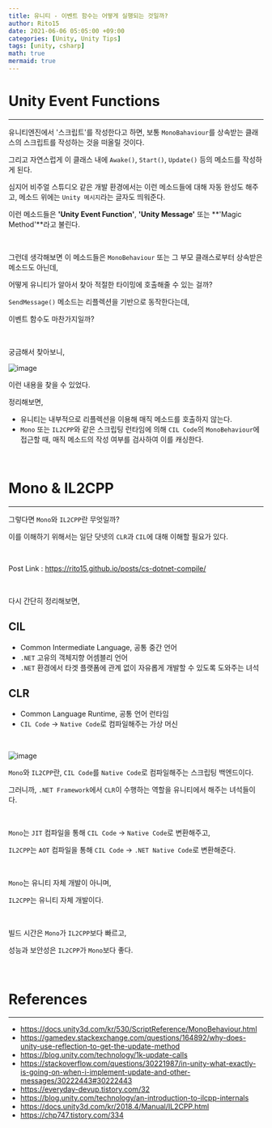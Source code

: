 ```yaml
---
title: 유니티 - 이벤트 함수는 어떻게 실행되는 것일까?
author: Rito15
date: 2021-06-06 05:05:00 +09:00
categories: [Unity, Unity Tips]
tags: [unity, csharp]
math: true
mermaid: true
---
```


# Unity Event Functions
---

유니티엔진에서 '스크립트'를 작성한다고 하면, 보통 `MonoBahaviour`를 상속받는 클래스의 스크립트를 작성하는 것을 떠올릴 것이다.

그리고 자연스럽게 이 클래스 내에 `Awake()`, `Start()`, `Update()` 등의 메소드를 작성하게 된다.

심지어 비주얼 스튜디오 같은 개발 환경에서는 이런 메소드들에 대해 자동 완성도 해주고, 메소드 위에는 `Unity 메시지`라는 글자도 띄워준다.

이런 메소드들은 **'Unity Event Function'**, **'Unity Message'** 또는 **'Magic Method'**라고 불린다.

<br>

그런데 생각해보면 이 메소드들은 `MonoBehaviour` 또는 그 부모 클래스로부터 상속받은 메소드도 아닌데,

어떻게 유니티가 알아서 찾아 적절한 타이밍에 호출해줄 수 있는 걸까?

`SendMessage()` 메소드는 리플렉션을 기반으로 동작한다는데,

이벤트 함수도 마찬가지일까?

<br>

궁금해서 찾아보니,

![image](https://user-images.githubusercontent.com/42164422/120898406-aeb49980-c665-11eb-8b92-34ff97c068ff.png)

이런 내용을 찾을 수 있었다.

정리해보면,

- 유니티는 내부적으로 리플렉션을 이용해 매직 메소드를 호출하지 않는다.
- `Mono` 또는 `IL2CPP`와 같은 스크립팅 런타임에 의해 `CIL Code`의 `MonoBehaviour`에 접근할 때, 매직 메소드의 작성 여부를 검사하여 이를 캐싱한다.

<br>

# Mono & IL2CPP
---

그렇다면 `Mono`와 `IL2CPP`란 무엇일까?

이를 이해하기 위해서는 일단 닷넷의 `CLR`과 `CIL`에 대해 이해할 필요가 있다.

<br>

Post Link : <https://rito15.github.io/posts/cs-dotnet-compile/>

<br>

다시 간단히 정리해보면,

## **CIL**
 - Common Intermediate Language, 공통 중간 언어
 - `.NET` 고유의 객체지향 어셈블리 언어
 - `.NET` 환경에서 타겟 플랫폼에 관계 없이 자유롭게 개발할 수 있도록 도와주는 녀석

## **CLR**
 - Common Language Runtime, 공통 언어 런타임
 - `CIL Code` -> `Native Code`로 컴파일해주는 가상 머신

<br>

![image](https://user-images.githubusercontent.com/42164422/120903808-42e12980-c683-11eb-8a6f-aeec25db5598.png)

`Mono`와 `IL2CPP`란, `CIL Code`를 `Native Code`로 컴파일해주는 스크립팅 백엔드이다.

그러니까, `.NET Framework`에서 `CLR`이 수행하는 역할을 유니티에서 해주는 녀석들이다.

<br>

`Mono`는 `JIT` 컴파일을 통해 `CIL Code` -> `Native Code`로 변환해주고,

`IL2CPP`는 `AOT` 컴파일을 통해 `CIL Code` -> `.NET Native Code`로 변환해준다.

<br>

`Mono`는 유니티 자체 개발이 아니며,

`IL2CPP`는 유니티 자체 개발이다.

<br>

빌드 시간은 `Mono`가 `IL2CPP`보다 빠르고,

성능과 보안성은 `IL2CPP`가 `Mono`보다 좋다.


<br>

# References
---
- <https://docs.unity3d.com/kr/530/ScriptReference/MonoBehaviour.html>
- <https://gamedev.stackexchange.com/questions/164892/why-does-unity-use-reflection-to-get-the-update-method>
- <https://blog.unity.com/technology/1k-update-calls>
- <https://stackoverflow.com/questions/30221987/in-unity-what-exactly-is-going-on-when-i-implement-update-and-other-messages/30222443#30222443>
- <https://everyday-devup.tistory.com/32>
- <https://blog.unity.com/technology/an-introduction-to-ilcpp-internals>
- <https://docs.unity3d.com/kr/2018.4/Manual/IL2CPP.html>
- <https://chp747.tistory.com/334>